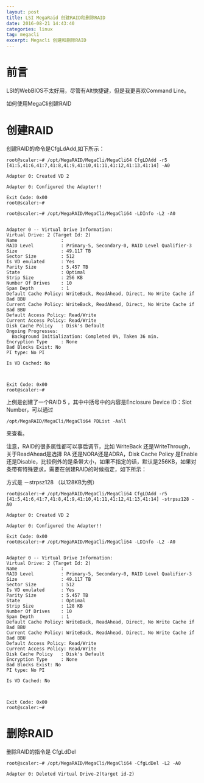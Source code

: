 ```yaml
---
layout: post
title: LSI MegaRaid 创建RAID和删除RAID
date: 2016-08-21 14:43:40
categories: linux
tag: megacli
excerpt: Megacli 创建和删除RAID
---
```


# 前言

LSI的WebBIOS不太好用，尽管有Alt快捷键，但是我更喜欢Command Line。

如何使用MegaCli创建RAID


# 创建RAID

创建RAID的命令是CfgLdAdd,如下所示：

```
root@scaler:~# /opt/MegaRAID/MegaCli/MegaCli64 CfgLDAdd -r5 [41:5,41:6,41:7,41:8,41:9,41:10,41:11,41:12,41:13,41:14] -A0 
                                     
Adapter 0: Created VD 2

Adapter 0: Configured the Adapter!!

Exit Code: 0x00
root@scaler:~# 

root@scaler:~# /opt/MegaRAID/MegaCli/MegaCli64 -LDInfo -L2 -A0
                                     

Adapter 0 -- Virtual Drive Information:
Virtual Drive: 2 (Target Id: 2)
Name                :
RAID Level          : Primary-5, Secondary-0, RAID Level Qualifier-3
Size                : 49.117 TB
Sector Size         : 512
Is VD emulated      : Yes
Parity Size         : 5.457 TB
State               : Optimal
Strip Size          : 256 KB
Number Of Drives    : 10
Span Depth          : 1
Default Cache Policy: WriteBack, ReadAhead, Direct, No Write Cache if Bad BBU
Current Cache Policy: WriteBack, ReadAhead, Direct, No Write Cache if Bad BBU
Default Access Policy: Read/Write
Current Access Policy: Read/Write
Disk Cache Policy   : Disk's Default
Ongoing Progresses:
  Background Initialization: Completed 0%, Taken 36 min.
Encryption Type     : None
Bad Blocks Exist: No
PI type: No PI

Is VD Cached: No



Exit Code: 0x00
root@scaler:~# 
```

上例是创建了一个RAID 5 ，其中中括号中的内容是Enclosure Device ID：Slot Number，可以通过 

```
/opt/MegaRAID/MegaCli/MegaCli64 PDList -Aall
```

来查看。

注意，RAID的很多属性都可以事后调节，比如 WriteBack 还是WriteThrough， 关于ReadAhead是选择 RA 还是NORA还是ADRA，Disk Cache Policy 是Enable 还是Disable，比较例外的是条带大小，如果不指定的话，默认是256KB，如果对条带有特殊要求，需要在创建RAID的时候指定，如下所示：

方式是 －strpsz128 （以128KB为例）

```
root@scaler:~# /opt/MegaRAID/MegaCli/MegaCli64 CfgLDAdd -r5 [41:5,41:6,41:7,41:8,41:9,41:10,41:11,41:12,41:13,41:14] -strpsz128 -A0 
                                     
Adapter 0: Created VD 2

Adapter 0: Configured the Adapter!!

Exit Code: 0x00
root@scaler:~# /opt/MegaRAID/MegaCli/MegaCli64 -LDInfo -L2 -A0
                                     

Adapter 0 -- Virtual Drive Information:
Virtual Drive: 2 (Target Id: 2)
Name                :
RAID Level          : Primary-5, Secondary-0, RAID Level Qualifier-3
Size                : 49.117 TB
Sector Size         : 512
Is VD emulated      : Yes
Parity Size         : 5.457 TB
State               : Optimal
Strip Size          : 128 KB
Number Of Drives    : 10
Span Depth          : 1
Default Cache Policy: WriteBack, ReadAhead, Direct, No Write Cache if Bad BBU
Current Cache Policy: WriteBack, ReadAhead, Direct, No Write Cache if Bad BBU
Default Access Policy: Read/Write
Current Access Policy: Read/Write
Disk Cache Policy   : Disk's Default
Encryption Type     : None
Bad Blocks Exist: No
PI type: No PI

Is VD Cached: No



Exit Code: 0x00
root@scaler:~# 
```

# 删除RAID

删除RAID的指令是 CfgLdDel

```
root@scaler:~# /opt/MegaRAID/MegaCli/MegaCli64 -CfgLdDel -L2 -A0
                                     
Adapter 0: Deleted Virtual Drive-2(target id-2)
```